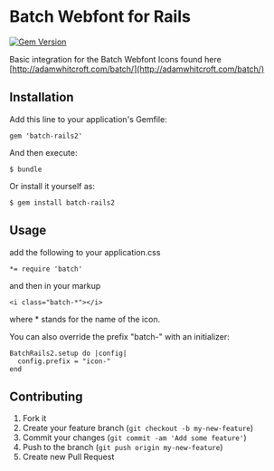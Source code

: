 # Batch Webfont for Rails
[![Gem Version](https://badge.fury.io/rb/batch-rails2.png)](http://badge.fury.io/rb/batch-rails2)

Basic integration for the Batch Webfont Icons found here [http://adamwhitcroft.com/batch/](http://adamwhitcroft.com/batch/)

## Installation

Add this line to your application's Gemfile:

```
gem 'batch-rails2'
```

And then execute:

```
$ bundle
```

Or install it yourself as:

```
$ gem install batch-rails2
```

## Usage

add the following to your application.css

```
*= require 'batch'
```

and then in your markup

```
<i class="batch-*"></i>
```

where * stands for the name of the icon.

You can also override the prefix "batch-" with an initializer:

```
BatchRails2.setup do |config|
  config.prefix = "icon-"
end
```

## Contributing

1. Fork it
2. Create your feature branch (`git checkout -b my-new-feature`)
3. Commit your changes (`git commit -am 'Add some feature'`)
4. Push to the branch (`git push origin my-new-feature`)
5. Create new Pull Request
